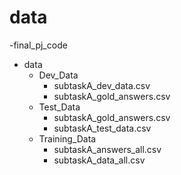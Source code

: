 # data
-final_pj_code
  - data
    - Dev_Data
      - subtaskA_dev_data.csv
      - subtaskA_gold_answers.csv
    - Test_Data
      - subtaskA_gold_answers.csv
      - subtaskA_test_data.csv
    - Training_Data
      - subtaskA_answers_all.csv
      - subtaskA_data_all.csv